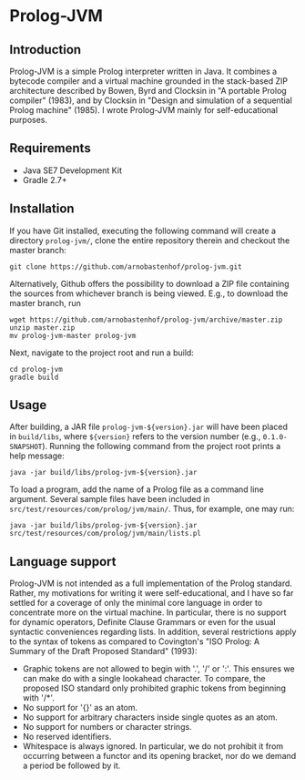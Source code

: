 Prolog-JVM
==========

Introduction
------------
Prolog-JVM is a simple Prolog interpreter written in Java. It combines a
bytecode compiler and a virtual machine grounded in the stack-based ZIP
architecture described by Bowen, Byrd and Clocksin in "A portable Prolog
compiler" (1983), and by Clocksin in "Design and simulation of a sequential
Prolog machine" (1985). I wrote Prolog-JVM mainly for self-educational purposes.

Requirements
------------
* Java SE7 Development Kit
* Gradle 2.7+

Installation
------------
If you have Git installed, executing the following command will create a
directory `prolog-jvm/`, clone the entire repository therein and checkout the
master branch:
```
git clone https://github.com/arnobastenhof/prolog-jvm.git
``` 
Alternatively, Github offers the possibility to download a ZIP file containing
the sources from whichever branch is being viewed. E.g., to download the
master branch, run
```
wget https://github.com/arnobastenhof/prolog-jvm/archive/master.zip
unzip master.zip
mv prolog-jvm-master prolog-jvm
```
Next, navigate to the project root and run a build:
```
cd prolog-jvm
gradle build
```

Usage
-----
After building, a JAR file `prolog-jvm-${version}.jar` will have been placed in
`build/libs`, where `${version}` refers to the version number (e.g.,
`0.1.0-SNAPSHOT`). Running the following command from the project root prints
a help message:
```
java -jar build/libs/prolog-jvm-${version}.jar
```
To load a program, add the name of a Prolog file as a command line argument.
Several sample files have been included in
`src/test/resources/com/prolog/jvm/main/`. Thus, for example, one may run:
```
java -jar build/libs/prolog-jvm-${version}.jar src/test/resources/com/prolog/jvm/main/lists.pl
```

Language support
----------------
Prolog-JVM is not intended as a full implementation of the Prolog standard.
Rather, my motivations for writing it were self-educational, and I have
so far settled for a coverage of only the minimal core language in order to
concentrate more on the virtual machine. In particular, there is no support for
dynamic operators, Definite Clause Grammars or even for the usual syntactic
conveniences regarding lists. In addition, several restrictions apply to the
syntax of tokens as compared to Covington's "ISO Prolog: A Summary of the Draft
Proposed Standard" (1993):
* Graphic tokens are not allowed to begin with '.', '/' or ':'. This ensures
  we can make do with a single lookahead character. To compare, the proposed ISO
  standard only prohibited graphic tokens from beginning with '/*'.
* No support for '{}' as an atom.
* No support for arbitrary characters inside single quotes as an atom.
* No support for numbers or character strings.
* No reserved identifiers.
* Whitespace is always ignored. In particular, we do not prohibit it from
  occurring between a functor and its opening bracket, nor do we demand a
  period be followed by it.
